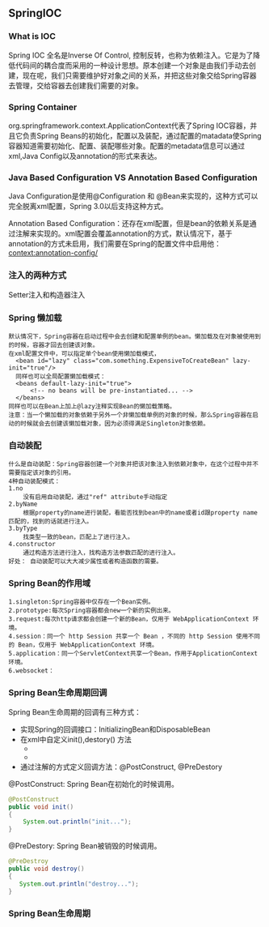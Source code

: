 ## SpringIOC

### What is IOC

Spring IOC 全名是Inverse Of Control, 控制反转，也称为依赖注入。它是为了降低代码间的耦合度而采用的一种设计思想。原本创建一个对象是由我们手动去创建，现在呢，我们只需要维护好对象之间的关系，并把这些对象交给Spring容器去管理，交给容器去创建我们需要的对象。

### Spring Container

org.springframework.context.ApplicationContext代表了Spring IOC容器，并且它负责Spring Beans的初始化，配置以及装配，通过配置的matadata使Spring容器知道需要初始化、配置、装配哪些对象。配置的metadata信息可以通过xml,Java Config以及annotation的形式来表达。

### Java Based Configuration VS Annotation Based Configuration

Java Configuration是使用@Configuration 和 @Bean来实现的，这种方式可以完全脱离xml配置，Spring 3.0以后支持这种方式。

Annotation Based Configuration：还存在xml配置，但是bean的依赖关系是通过注解来实现的。xml配置会覆盖annotation的方式，默认情况下，基于annotation的方式未启用，我们需要在Spring的配置文件中启用他：<context:annotation-config/>

### 注入的两种方式

Setter注入和构造器注入



### Spring 懒加载

```
默认情况下，Spring容器在启动过程中会去创建和配置单例的bean。懒加载及在对象被使用到的时候，容器才回去创建该对象。
在xml配置文件中，可以指定单个bean使用懒加载模式，
  <bean id="lazy" class="com.something.ExpensiveToCreateBean" lazy-init="true"/>
  同样也可以全局配置懒加载模式：
  <beans default-lazy-init="true">
      <!-- no beans will be pre-instantiated... -->
  </beans>
同样也可以在Bean上加上@lazy注释实现Bean的懒加载策略。
注意：当一个懒加载的对象依赖于另外一个非懒加载单例的对象的时候，那么Spring容器在启动的时候就会去创建该懒加载对象，因为必须得满足Singleton对象依赖。
```

### 自动装配

```
什么是自动装配：Spring容器创建一个对象并把该对象注入到依赖对象中，在这个过程中并不需要指定该对象的引用。
4种自动装配模式：
1.no
	没有启用自动装配，通过"ref" attribute手动指定
2.byName
	根据property的name进行装配，看能否找到bean中的name或者id跟property name匹配的，找到的话就进行注入。
3.byType
	找类型一致的bean，匹配上了进行注入。
4.constructor
	通过构造方法进行注入，找构造方法参数匹配的进行注入。
好处： 自动装配可以大大减少属性或者构造函数的需要。
```

### Spring Bean的作用域

```
1.singleton:Spring容器中仅存在一个Bean实例。
2.prototype:每次Spring容器都会new一个新的实例出来。
3.request:每次http请求都会创建一个新的Bean，仅用于 WebApplicationContext 环境。
4.session：同一个 http Session 共享一个 Bean ，不同的 http Session 使用不同的 Bean，仅用于 WebApplicationContext 环境。
5.application：同一个ServletContext共享一个Bean，作用于ApplicationContext环境。
6.websocket：
```

### Spring Bean生命周期回调

Spring Bean生命周期的回调有三种方式：

- 实现Spring的回调接口：InitializingBean和DisposableBean
- 在xml中自定义init(),destory() 方法
  - <bean id="exampleInitBean" class="examples.ExampleBean" init-method="init"/>
  - <bean id="exampleInitBean" class="examples.ExampleBean" destroy-method="cleanup"/>
- 通过注解的方式定义回调方法：@PostConstruct, @PreDestory

@PostConstruct: Spring Bean在初始化的时候调用。

```java
@PostConstruct
public void init()
{
	System.out.println("init...");
}
```

@PreDestory: Spring Bean被销毁的时候调用。

```java
@PreDestroy
public void destroy()
{
   System.out.println("destroy...");
}
```

### Spring Bean生命周期

